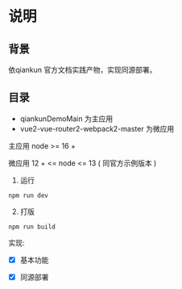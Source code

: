 # 说明

## 背景
依qiankun 官方文档实践产物，实现同源部署。

## 目录

* qiankunDemoMain 为主应用
* vue2-vue-router2-webpack2-master 为微应用

主应用 node >= 16 +

微应用 12 + <= node <= 13 ( 同官方示例版本 )

1. 运行

```
npm run dev
```

2. 打版
```
npm run build
```

实现:
* [x] 基本功能
* [x] 同源部署

